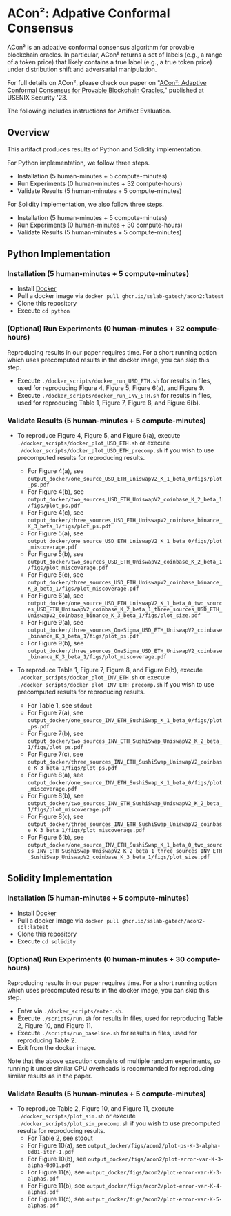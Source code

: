 # ACon&#178;: Adpative Conformal Consensus

ACon&#178; is an adpative conformal consensus algorithm for provable blockchain oracles. 
In particular, ACon&#178; returns a set of labels (e.g., a range of a token price)
that likely contains a true label (e.g., a true token price) under distribution shift and adversarial manipulation. 

For full details on ACon&#178;, please check our paper on 
"[ACon&#178;: Adaptive Conformal Consensus for Provable Blockchain Oracles](https://arxiv.org/abs/2211.09330)," 
published at USENIX Security '23.

The following includes instructions for Artifact Evaluation. 

## Overview

This artifact produces results of Python and Solidity implementation. 

For Python implementation, we follow three steps.
* Installation (5 human-minutes + 5 compute-minutes)
* Run Experiments (0 human-minutes + 32 compute-hours)
* Validate Results (5 human-minutes + 5 compute-minutes)

For Solidity implementation, we also follow three steps.
* Installation (5 human-minutes + 5 compute-minutes)
* Run Experiments (0 human-minutes + 30 compute-hours)
* Validate Results (5 human-minutes + 5 compute-minutes)


## Python Implementation

### Installation (5 human-minutes + 5 compute-minutes)
* Install [Docker](https://www.docker.com/)
* Pull a docker image via `docker pull ghcr.io/sslab-gatech/acon2:latest`
* Clone this repository
* Execute `cd python`

### (Optional) Run Experiments (0 human-minutes + 32 compute-hours)
Reproducing results in our paper requires time. 
For a short running option which uses precomputed results in the docker image, you can skip this step. 

* Execute `./docker_scripts/docker_run_USD_ETH.sh` for results in files, used for reproducing Figure 4, Figure 5, Figure 6(a), and Figure 9. 
* Execute `./docker_scripts/docker_run_INV_ETH.sh` for results in files, used for reproducing Table 1, Figure 7, Figure 8, and Figure 6(b). 


### Validate Results (5 human-minutes + 5 compute-minutes)

* To reproduce Figure 4, Figure 5, and Figure 6(a), execute `./docker_scripts/docker_plot_USD_ETH.sh` or 
execute `./docker_scripts/docker_plot_USD_ETH_precomp.sh` if you wish to use precomputed results for reproducing results.
  * For Figure 4(a), see `output_docker/one_source_USD_ETH_UniswapV2_K_1_beta_0/figs/plot_ps.pdf`
  * For Figure 4(b), see `output_docker/two_sources_USD_ETH_UniswapV2_coinbase_K_2_beta_1/figs/plot_ps.pdf`
  * For Figure 4(c), see `output_docker/three_sources_USD_ETH_UniswapV2_coinbase_binance_K_3_beta_1/figs/plot_ps.pdf`
  * For Figure 5(a), see `output_docker/one_source_USD_ETH_UniswapV2_K_1_beta_0/figs/plot_miscoverage.pdf`
  * For Figure 5(b), see `output_docker/two_sources_USD_ETH_UniswapV2_coinbase_K_2_beta_1/figs/plot_miscoverage.pdf`
  * For Figure 5(c), see `output_docker/three_sources_USD_ETH_UniswapV2_coinbase_binance_K_3_beta_1/figs/plot_miscoverage.pdf`
  * For Figure 6(a), see `output_docker/one_source_USD_ETH_UniswapV2_K_1_beta_0_two_sources_USD_ETH_UniswapV2_coinbase_K_2_beta_1_three_sources_USD_ETH_UniswapV2_coinbase_binance_K_3_beta_1/figs/plot_size.pdf`
  * For Figure 9(a), see `output_docker/three_sources_OneSigma_USD_ETH_UniswapV2_coinbase_binance_K_3_beta_1/figs/plot_ps.pdf`
  * For Figure 9(b), see `output_docker/three_sources_OneSigma_USD_ETH_UniswapV2_coinbase_binance_K_3_beta_1/figs/plot_miscoverage.pdf`

* To reproduce Table 1, Figure 7, Figure 8, and Figure 6(b), execute `./docker_scripts/docker_plot_INV_ETH.sh` or execute `./docker_scripts/docker_plot_INV_ETH_precomp.sh` if you wish to use precomputed results for reproducing results.
   * For Table 1, see `stdout`
   * For Figure 7(a), see `output_docker/one_source_INV_ETH_SushiSwap_K_1_beta_0/figs/plot_ps.pdf`
   * For Figure 7(b), see `output_docker/two_sources_INV_ETH_SushiSwap_UniswapV2_K_2_beta_1/figs/plot_ps.pdf`
   * For Figure 7(c), see `output_docker/three_sources_INV_ETH_SushiSwap_UniswapV2_coinbase_K_3_beta_1/figs/plot_ps.pdf`
   * For Figure 8(a), see `output_docker/one_source_INV_ETH_SushiSwap_K_1_beta_0/figs/plot_miscoverage.pdf`
   * For Figure 8(b), see `output_docker/two_sources_INV_ETH_SushiSwap_UniswapV2_K_2_beta_1/figs/plot_miscoverage.pdf`
   * For Figure 8(c), see `output_docker/three_sources_INV_ETH_SushiSwap_UniswapV2_coinbase_K_3_beta_1/figs/plot_miscoverage.pdf`
   * For Figure 6(b), see `output_docker/one_source_INV_ETH_SushiSwap_K_1_beta_0_two_sources_INV_ETH_SushiSwap_UniswapV2_K_2_beta_1_three_sources_INV_ETH_SushiSwap_UniswapV2_coinbase_K_3_beta_1/figs/plot_size.pdf`


## Solidity Implementation

### Installation (5 human-minutes + 5 compute-minutes)

* Install [Docker](https://www.docker.com/)
* Pull a docker image via `docker pull ghcr.io/sslab-gatech/acon2-sol:latest`
* Clone this repository
* Execute `cd solidity`


### (Optional) Run Experiments (0 human-minutes + 30 compute-hours)

Reproducing results in our paper requires time. 
For a short running option which uses precomputed results in the docker image, you can skip this step. 

* Enter via `./docker_scripts/enter.sh`.
* Execute `./scripts/run.sh` for results in files, used for reproducing Table 2, Figure 10, and Figure 11. 
* Execute `./scripts/run_baseline.sh` for results in files, used for reproducing Table 2. 
* Exit from the docker image.

Note that the above execution consists of multiple random experiments, 
so running it under similar CPU overheads is recommanded for reproducing similar results as in the paper.  


### Validate Results (5 human-minutes + 5 compute-minutes)

* To reproduce Table 2, Figure 10, and Figure 11, execute `./docker_scripts/plot_sim.sh` or 
execute `./docker_scripts/plot_sim_precomp.sh` if you wish to use precomputed results for reproducing results.
  * For Table 2, see stdout
  * For Figure 10(a), see `output_docker/figs/acon2/plot-ps-K-3-alpha-0d01-iter-1.pdf`
  * For Figure 10(b), see `output_docker/figs/acon2/plot-error-var-K-3-alpha-0d01.pdf`
  * For Figure 11(a), see `output_docker/figs/acon2/plot-error-var-K-3-alphas.pdf`
  * For Figure 11(b), see `output_docker/figs/acon2/plot-error-var-K-4-alphas.pdf`
  * For Figure 11(c), see `output_docker/figs/acon2/plot-error-var-K-5-alphas.pdf`

